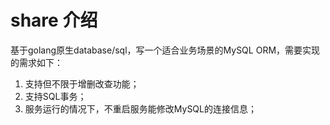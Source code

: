 # share 介绍
基于golang原生database/sql，写一个适合业务场景的MySQL ORM，需要实现的需求如下：
1. 支持但不限于增删改查功能；
2. 支持SQL事务；
3. 服务运行的情况下，不重启服务能修改MySQL的连接信息；